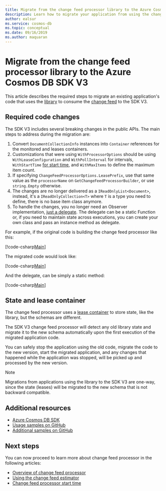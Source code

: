 ```yaml
---
title: Migrate from the change feed processor library to the Azure Cosmos DB SDK V3
description: Learn how to migrate your application from using the change feed processor library to the Azure Cosmos DB SDK V3
author: ealsur
ms.service: cosmos-db
ms.topic: conceptual
ms.date: 09/16/2019
ms.author: maquaran
---
```


# Migrate from the change feed processor library to the Azure Cosmos DB SDK V3

This article describes the required steps to migrate an existing application's code that uses the [library](https://github.com/Azure/azure-documentdb-changefeedprocessor-dotnet) to consume the [change feed](change-feed.md) to the SDK V3.

## Required code changes

The SDK V3 includes several breaking changes in the public APIs. The main steps to address during the migration are:

1. Convert `DocumentCollectionInfo` instances into `Container` references for the monitored and leases containers.
1. Customizations that were using `WithProcessorOptions` should be using `WithLeaseConfiguration` and `WithPollInterval` for intervals, `WithStartTime` [for start time](how-to-configure-change-feed-start-time.md), and `WithMaxItems` to define the maximum item count.
1. If specifying `ChangeFeedProcessorOptions.LeasePrefix`, use that same value as the `processorName` on `GetChangeFeedProcessorBuilder`, or use `string.Empty` otherwise.
1. The changes are no longer delivered as a `IReadOnlyList<Document>`, instead, it's a `IReadOnlyCollection<T>` where `T` is a type you need to define, there is no base item class anymore.
1. To handle the changes, you no longer need an Observer implementation, [just a delegate](change-feed-processor.md#implementing-the-change-feed-processor). The delegate can be a static Function or, if you need to maintain state across executions, you can create your own class and pass an instance method as delegate.

For example, if the original code is building the change feed processor like this:

[!code-csharp[Main](~/samples-cosmosdb-dotnet-v3/Microsoft.Azure.Cosmos.Samples/Usage/ChangeFeed/Program.cs?name=ChangeFeedProcessorLibrary)]

The migrated code would look like:

[!code-csharp[Main](~/samples-cosmosdb-dotnet-v3/Microsoft.Azure.Cosmos.Samples/Usage/ChangeFeed/Program.cs?name=ChangeFeedProcessorMigrated)]

And the delegate, can be simply a static method:

[!code-csharp[Main](~/samples-cosmosdb-dotnet-v3/Microsoft.Azure.Cosmos.Samples/Usage/ChangeFeed/Program.cs?name=Delegate)]

## State and lease container

The change feed processor uses a [lease container](change-feed-processor.md#components-of-the-change-feed-processor) to store state, like the library, but the schemas are different.

The SDK V3 change feed processor will detect any old library state and migrate it to the new schema automatically upon the first execution of the migrated application code. 

You can safely stop the application using the old code, migrate the code to the new version, start the migrated application, and any changes that happened while the application was stopped, will be picked up and processed by the new version.

> [!NOTE]
> Migrations from applications using the library to the SDK V3 are one-way, since the state (leases) will be migrated to the new schema that is not backward compatible.


## Additional resources

* [Azure Cosmos DB SDK](sql-api-sdk-dotnet.md)
* [Usage samples on GitHub](https://github.com/Azure/azure-cosmos-dotnet-v3/tree/master/Microsoft.Azure.Cosmos.Samples/Usage/ChangeFeed)
* [Additional samples on GitHub](https://github.com/Azure-Samples/cosmos-dotnet-change-feed-processor)

## Next steps

You can now proceed to learn more about change feed processor in the following articles:

* [Overview of change feed processor](change-feed-processor.md)
* [Using the change feed estimator](how-to-use-change-feed-estimator.md)
* [Change feed processor start time](how-to-configure-change-feed-start-time.md)

